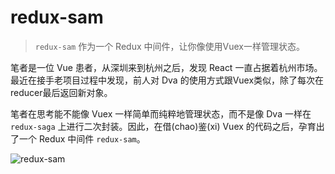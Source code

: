 # redux-sam

> `redux-sam` 作为一个 Redux 中间件，让你像使用Vuex一样管理状态。

笔者是一位 Vue 患者，从深圳来到杭州之后，发现 React 一直占据着杭州市场。最近在接手老项目过程中发现，前人对 Dva 的使用方式跟Vuex类似，除了每次在reducer最后返回新对象。

笔者在思考能不能像 Vuex 一样简单而纯粹地管理状态，而不是像 Dva 一样在 `redux-saga` 上进行二次封装。因此，在借(chao)鉴(xi) Vuex 的代码之后，孕育出了一个 Redux 中间件 `redux-sam`。

![redux-sam](../img/redux-sam.png)
